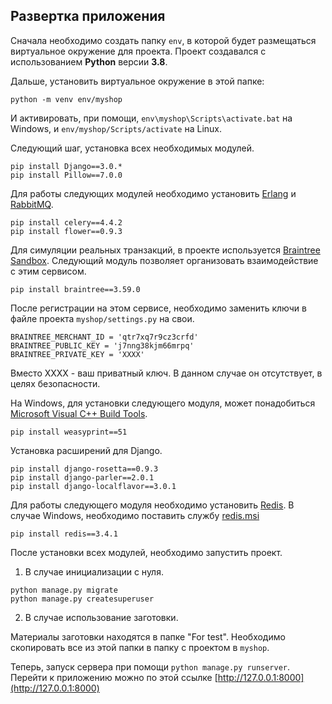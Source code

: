 Развертка приложения
--------------------

Сначала необходимо создать папку `env`, в которой будет размещаться виртуальное окружение для проекта. Проект создавался с использованием <b>Python</b> версии <b>3.8</b>.

Дальше, установить виртуальное окружение в этой папке:

`python -m venv env/myshop`

И активировать, при помощи, `env\myshop\Scripts\activate.bat` на Windows, и `env/myshop/Scripts/activate` на Linux.

Следующий шаг, установка всех необходимых модулей.

```
pip install Django==3.0.*
pip install Pillow==7.0.0
```

Для работы следующих модулей необходимо установить [Erlang](https://www.erlang.org/downloads) и [RabbitMQ](https://www.rabbitmq.com/download.html).

```
pip install celery==4.4.2
pip install flower==0.9.3
```

Для симуляции реальных транзакций, в проекте используется [Braintree Sandbox](https://sandbox.braintreegateway.com). Следующий модуль позволяет организовать взаимодействие с этим сервисом.

`pip install braintree==3.59.0`

После регистрации на этом сервисе, необходимо заменить ключи в файле проекта `myshop/settings.py` на свои.

```
BRAINTREE_MERCHANT_ID = 'qtr7xq7r9cz3crfd'
BRAINTREE_PUBLIC_KEY = 'j7nng38kjm66mrpq'
BRAINTREE_PRIVATE_KEY = 'XXXX'
```

Вместо XXXX - ваш приватный ключ. В данном случае он отсутствует, в целях безопасности.

На Windows, для установки следующего модуля, может понадобиться [Microsoft Visual C++ Build Tools](https://visualstudio.microsoft.com/ru/downloads).

`pip install weasyprint==51`

Установка расширений для Django.

```
pip install django-rosetta==0.9.3
pip install django-parler==2.0.1
pip install django-localflavor==3.0.1
```

Для работы следующего модуля необходимо установить [Redis](https://redis.io/). В случае Windows, необходимо поставить службу [redis.msi](https://github.com/microsoftarchive/redis/releases)

`pip install redis==3.4.1`

После установки всех модулей, необходимо запустить проект.

1. В случае инициализации с нуля.

```
python manage.py migrate
python manage.py createsuperuser
```

2. В случае использование заготовки.

Материалы заготовки находятся в папке "For test". Необходимо скопировать все из этой папки в папку с проектом в `myshop`.

Теперь, запуск сервера при помощи `python manage.py runserver`. Перейти к приложению можно по этой ссылке [http://127.0.0.1:8000](http://127.0.0.1:8000)

